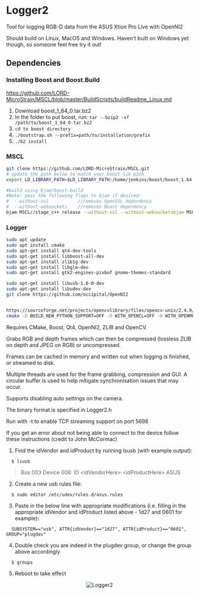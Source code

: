Logger2
=======

Tool for logging RGB-D data from the ASUS Xtion Pro Live with OpenNI2

Should build on Linux, MacOS and Windows. Haven't built on Windows yet though, so someone feel free try it out!


## Dependencies

### Installing Boost and Boost.Build
https://github.com/LORD-MicroStrain/MSCL/blob/master/BuildScripts/buildReadme_Linux.md

1. Download boost_1_64_0.tar.bz2
2. In the folder to put boost, run:
   `tar --bzip2 -xf /path/to/boost_1_64_0.tar.bz2`
3. `cd to boost directory`
4. `./bootstrap.sh --prefix=path/to/installation/prefix`
5. `./b2 install`


### MSCL

```bash
git clone https://github.com/LORD-MicroStrain/MSCL.git
# update the path below to match your boost lib path
export LD_LIBRARY_PATH=$LD_LIBRARY_PATH:/home/jenkins/boost/boost_1.64.0_installed/lib

#build using bjam/boost.build
#Note: pass the following flags to bjam if desired:
#  --without-ssl           //removes OpenSSL dependency
#  --without-websockets    //removes Beast dependency
bjam MSCL//stage_c++ release --without-ssl --without-websocketsbjam MSCL//stage_c++ release
```

### Logger

```bash
sudo apt update
sudo apt install cmake 
sudo apt-get install qt4-dev-tools
sudo apt-get install libboost-all-dev
sudo apt-get install zlib1g-dev
sudo apt-get install libglm-dev
sudo apt-get install gtk2-engines-pixbuf gnome-themes-standard

sudo apt-get install libusb-1.0-0-dev
sudo apt-get install libudev-dev
git clone https://github.com/occipital/OpenNI2


https://sourceforge.net/projects/opencvlibrary/files/opencv-unix/2.4.9/opencv-2.4.9.zip/download
cmake -D BUILD_NEW_PYTHON_SUPPORT=OFF -D WITH_OPENCL=OFF -D WITH_OPENMP=ON -D INSTALL_C_EXAMPLES=OFF -D BUILD_DOCS=OFF -D BUILD_EXAMPLES=OFF -D WITH_QT=ON -D WITH_OPENGL=OFF -D WITH_VTK=OFF -D BUILD_PERF_TESTS=OFF -D BUILD_TESTS=OFF -D WITH_CUDA=OFF -D BUILD_opencv_gpu=OFF ..
```



Requires CMake, Boost, Qt4, OpenNI2, ZLIB and OpenCV. 

Grabs RGB and depth frames which can then be compressed (lossless ZLIB on depth and JPEG on RGB) or uncompressed. 

Frames can be cached in memory and written out when logging is finished, or streamed to disk. 

Multiple threads are used for the frame grabbing, compression and GUI. A circular buffer is used to help mitigate synchronisation issues that may occur. 

Supports disabling auto settings on the camera. 

The binary format is specified in Logger2.h

Run with -t to enable TCP streaming support on port 5698

If you get an error about not being able to connect to the device follow these instructions (credit to John McCormac)

1. Find the idVendor and idProduct by running lsusb (with example output):
```
  $ lsusb
```  
> Bus 003 Device 006: ID \<idVendorHere\>:\<idProductHere\> ASUS

2. Create a new usb rules file:
```
  $ sudo editor /etc/udev/rules.d/asus.rules
```
3. Paste in the below line with appropriate modifications (i.e. filling in the appropriate idVendor and idProduct listed above - 1d27 and 0601 for example):
```
  SUBSYSTEM=="usb", ATTR{idVendor}=="1d27", ATTR{idProduct}=="0601", GROUP="plugdev"
```
4. Double check you are indeed in the plugdev group, or change the group above accordingly
```
  $ groups
```
5. Reboot to take effect

<p align="center">
  <img src="http://mp3guy.github.io/img/Logger2.png" alt="Logger2"/>
</p>


